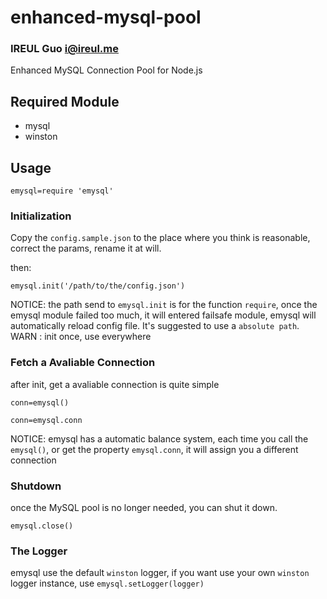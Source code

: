 enhanced-mysql-pool
===================
### IREUL Guo <i@ireul.me>

Enhanced MySQL Connection Pool for Node.js

## Required Module

*   mysql
*   winston

## Usage

    emysql=require 'emysql'

### Initialization

Copy the `config.sample.json` to the place where you think is reasonable, correct the params, rename it at will.  

then:  

    emysql.init('/path/to/the/config.json')


NOTICE: the path send to `emysql.init` is for the function `require`, once the emysql module failed too much, it will entered failsafe module, emysql will automatically reload config file. It's suggested to use a `absolute path`.
WARN  : init once, use everywhere

### Fetch a Avaliable Connection

after init, get a avaliable connection is quite simple


    conn=emysql()

    conn=emysql.conn

NOTICE: emysql has a automatic balance system, each time you call the `emysql()`, or get the property `emysql.conn`, it will assign you a different connection


### Shutdown

once the MySQL pool is no longer needed, you can shut it down.

    emysql.close()

### The Logger

emysql use the default `winston` logger, if you want use your own `winston` logger instance, use `emysql.setLogger(logger)`
